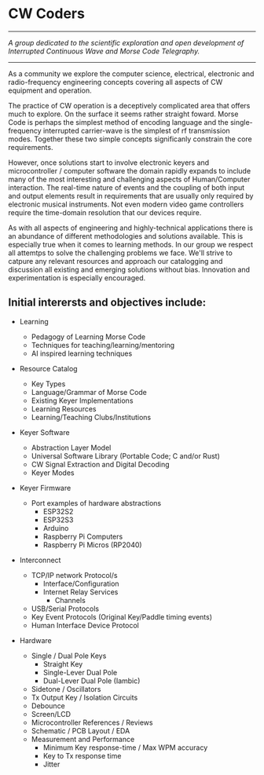 # CW Coders
-----

*A group dedicated to the scientific exploration and open development of
Interrupted Continuous Wave and Morse Code Telegraphy.*

-----

As a community we explore the computer science, electrical, electronic and radio-frequency
engineering concepts covering all aspects of CW equipment and operation.

The practice of CW operation is a deceptively complicated area that offers much
to explore.  On the surface it seems rather straight foward.  Morse Code is
perhaps the simplest method of encoding language and the single-frequency
interrupted carrier-wave is the simplest of rf transmission modes.
Together these two simple concepts significanly constrain the core requirements.

However, once solutions start to involve electronic keyers and microcontroller /
computer software the domain rapidly expands to include many of the most
interesting and challenging aspects of Human/Computer interaction.  The
real-time nature of events and the coupling of both input and output elements
result in requirements that are usually only required by electronic musical
instruments.  Not even modern video game controllers require the time-domain
resolution that our devices require.

As with all aspects of engineering and highly-technical applications there is an
abundance of different methodologies and solutions available.  This is
especially true when it comes to learning methods.  In our group we respect all
attemtps to solve the challenging problems we face.  We'll strive to catpure any
relevant resources and approach our catalogging and discussion all existing and
emerging solutions without bias.  Innovation and experimentation is especially
encouraged.

## Initial interersts and objectives include:

- Learning
  - Pedagogy of Learning Morse Code
  - Techniques for teaching/learning/mentoring
  - AI inspired learning techniques

- Resource Catalog
  - Key Types
  - Language/Grammar of Morse Code
  - Existing Keyer Implementations
  - Learning Resources
  - Learning/Teaching Clubs/Institutions

- Keyer Software
  - Abstraction Layer Model
  - Universal Software Library (Portable Code; C and/or Rust)
  - CW Signal Extraction and Digital Decoding
  - Keyer Modes

- Keyer Firmware
  - Port examples of hardware abstractions
    - ESP32S2
    - ESP32S3
    - Arduino
    - Raspberry Pi Computers
    - Raspberry Pi Micros (RP2040)

- Interconnect
  - TCP/IP network Protocol/s
    - Interface/Configuration
    - Internet Relay Services
      - Channels
  - USB/Serial Protocols
  - Key Event Protocols (Original Key/Paddle timing events)
  - Human Interface Device Protocol

- Hardware
  - Single / Dual Pole Keys
    - Straight Key
    - Single-Lever Dual Pole
    - Dual-Lever Dual Pole (Iambic)
  - Sidetone / Oscillators 
  - Tx Output Key / Isolation Circuits
  - Debounce
  - Screen/LCD
  - Microcontroller References / Reviews
  - Schematic / PCB Layout / EDA
  - Measurement and Performance
    - Minimum Key response-time / Max WPM accuracy
    - Key to Tx response time
    - Jitter

